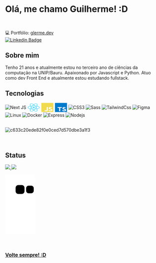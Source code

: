 # Olá, me chamo Guilherme! :D

<br>

💻 Portfólio: <a href="https://www.glerme.dev/" target="_blank">glerme.dev</a><br>
[![Linkedin Badge](https://img.shields.io/badge/LinkedIn-0077B5?style=for-the-badge&logo=linkedin&logoColor=white)](https://www.linkedin.com/in/glerme/)

## Sobre mim

Tenho 21 anos e atualmente estou no terceiro ano de ciências da computação na UNIP/Bauru. Apaixonado por Javascript e Python. Atuo como dev Front End e atualmente
estou estudando fullstack.

## Tecnologias
<div style="display: inline_block">
  <img align="center" alt="Next JS" height="30" width="40" src="https://cdn.jsdelivr.net/gh/devicons/devicon/icons/nextjs/nextjs-original.svg" />
  <img align="center" alt="React JS" height="30" width="40" src="https://raw.githubusercontent.com/devicons/devicon/master/icons/react/react-original.svg">
  <img align="center" alt="Javascript" height="30" width="40" src="https://raw.githubusercontent.com/devicons/devicon/master/icons/javascript/javascript-plain.svg">
  <img align="center" alt="TypeScript" height="30" width="40" src="https://raw.githubusercontent.com/devicons/devicon/master/icons/typescript/typescript-plain.svg">
  <img align="center" alt="CSS3" height="30" width="40" src="https://cdn.jsdelivr.net/gh/devicons/devicon/icons/css3/css3-original.svg" />
  <img align="center" alt="Sass" height="30" width="40" src="https://cdn.jsdelivr.net/gh/devicons/devicon/icons/sass/sass-original.svg" />
  <img align="center" alt="TailwindCss" height="30" width="40" src="https://cdn.jsdelivr.net/gh/devicons/devicon/icons/tailwindcss/tailwindcss-plain.svg" />
  <img align="center" alt="Figma" height="30" width="40" src="https://cdn.jsdelivr.net/gh/devicons/devicon/icons/figma/figma-original.svg" />
  <img align="center" alt="Linux" height="30" width="40" src="https://cdn.jsdelivr.net/gh/devicons/devicon/icons/linux/linux-original.svg" />
  <img align="center" alt="Docker" height="30" width="40" src="https://cdn.jsdelivr.net/gh/devicons/devicon/icons/docker/docker-original.svg" />
  <img align="center" alt="Express" height="30" width="40" src="https://cdn.jsdelivr.net/gh/devicons/devicon/icons/express/express-original-wordmark.svg" />
  <img align="center" alt="Nodejs" height="30" width="40" src="https://cdn.jsdelivr.net/gh/devicons/devicon/icons/nodejs/nodejs-original.svg" />
</div>

<br>

![c633c20ede82f0e0ced7d570dbe3a1f3](https://user-images.githubusercontent.com/70382532/138322189-2db8df52-9dcb-40a0-88a8-c365466bd33d.gif)

<br>

## Status

 <div>
  <a href="https://github.com/Glerme">
  <img height="180em" src="https://github-readme-stats.vercel.app/api?username=Glerme&show_icons=true&theme=dracula&include_all_commits=true&count_private=true"/>
  <img height="180em" src="https://github-readme-stats.vercel.app/api/top-langs/?username=Glerme&layout=compact&theme=dracula"/>
   
  ![Snake animation](https://github.com/Glerme/Glerme/blob/output/github-contribution-grid-snake.svg)
</div>

<br>


### Volte sempre! :D
